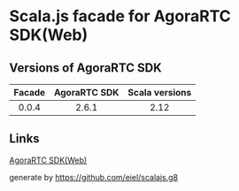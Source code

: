 # Scala.js facade for AgoraRTC SDK(Web)

## Versions of AgoraRTC SDK

| Facade | AgoraRTC SDK | Scala versions |
|:-----:|:---------:|:---------------:
| 0.0.4 | 2.6.1 | 2.12 |

## Links

[AgoraRTC SDK(Web)](https://www.npmjs.com/package/agora-rtc-sdk)

generate by https://github.com/eiel/scalajs.g8
